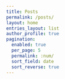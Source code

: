 ```yaml
---
title: Posts
permalink: /posts/
layout: home
entries_layout: list
author_profile: true
pagination:
  enabled: true
  per_page: 5
  permalink: :num/
  sort_field: date
  sort_reverse: true
---
```

